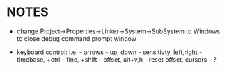 # NOTES
- change Project->Properties->Linker->System->SubSystem to Windows to close debug command prompt window

- keyboard control: i.e. - arrows - up, down - sensitivty, left,right - timebase, +ctrl - fine, +shift - offset, alt+v,h - reset offset, cursors - ?